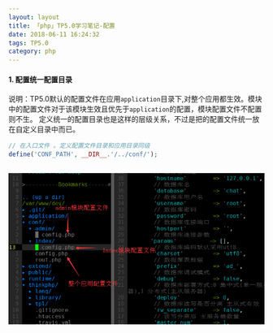```yaml
---
layout: layout
title: 「php」TP5.0学习笔记-配置
date: 2018-06-11 16:24:32
tags: TP5.0
category: php
---
```


#### 1. 配置统一配置目录
说明：TP5.0默认的配置文件在应用`application`目录下,对整个应用都生效。模块中的配置文件对于该模块生效且优先于`application`的配置，模块配置文件不配置则不生。
定义统一的配置目录也是这样的层级关系，不过是把的配置文件统一放在自定义目录中而已。
```php
// 在入口文件 。定义配置文件目录和应用目录同级
define('CONF_PATH', __DIR__.'/../conf/');
```
<!--more-->
![conf配置目录](/uploads/20180611/1658.png)
------
